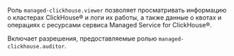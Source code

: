 Роль `managed-clickhouse.viewer` позволяет просматривать информацию о кластерах ClickHouse® и логи их работы, а также данные о квотах и операциях с ресурсами сервиса Managed Service for ClickHouse®.

Включает разрешения, предоставляемые ролью `managed-clickhouse.auditor`.